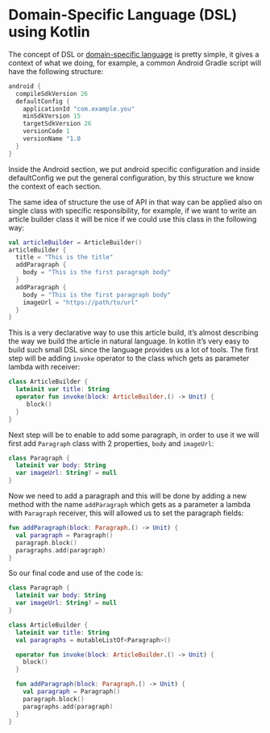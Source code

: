 # Domain-Specific Language (DSL) using Kotlin

The concept of DSL or [domain-specific language](https://en.wikipedia.org/wiki/Domain-specific_language) is pretty simple, it gives a context of what we doing, for example, a common Android Gradle script will have the following structure:

```groovy
android {
  compileSdkVersion 26
  defaultConfig {
    applicationId "com.example.you"
    minSdkVersion 15
    targetSdkVersion 26
    versionCode 1
    versionName "1.0
  }
}
```

Inside the Android section, we put android specific configuration and inside defaultConfig we put the general configuration, by this structure we know the context of each section.

The same idea of structure the use of API in that way can be applied also on single class with specific responsibility, for example, if we want to write an article builder class it will be nice if we could use this class in the following way:

```kotlin
val articleBuilder = ArticleBuilder()
articleBuilder {
  title = "This is the title"
  addParagraph {
    body = "This is the first paragraph body"
  }
  addParagraph {
    body = "This is the first paragraph body"
    imageUrl = "https://path/to/url"
  }
}
```

This is a very declarative way to use this article build, it’s almost describing the way we build the article in natural language. In kotlin it’s very easy to build such small DSL since the language provides us a lot of tools. The first step will be adding ```invoke``` operator to the class which gets as parameter lambda with receiver:

```kotlin
class ArticleBuilder {
  lateinit var title: String
  operator fun invoke(block: ArticleBuilder.() -> Unit) {
     block()
  }
}
```

Next step will be to enable to add some paragraph, in order to use it we will first add ```Paragraph``` class with 2 properties, ```body``` and ```imageUrl```:

```kotlin
class Paragraph {
  lateinit var body: String
  var imageUrl: String? = null
}
```

Now we need to add a paragraph and this will be done by adding a new method with the name ```addParagraph``` which gets as a parameter a lambda with ```Paragraph``` receiver, this will allowed us to set the paragraph fields:

```kotlin
fun addParagraph(block: Paragraph.() -> Unit) {
  val paragraph = Paragraph()
  paragraph.block()
  paragraphs.add(paragraph)
}
```

So our final code and use of the code is:

```kotlin
class Paragraph {
  lateinit var body: String
  var imageUrl: String? = null
}

class ArticleBuilder {
  lateinit var title: String
  val paragraphs = mutableListOf<Paragraph>()

  operator fun invoke(block: ArticleBuilder.() -> Unit) {
    block()
  }

  fun addParagraph(block: Paragraph.() -> Unit) {
    val paragraph = Paragraph()
    paragraph.block()
    paragraphs.add(paragraph)
  }
}
```
